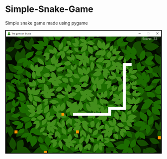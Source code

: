 # Simple-Snake-Game

Simple snake game made using pygame

![Screenshot](https://github.com/FluffyMaguro/Simple-Snake-Game/blob/master/Screenshot1.png)
